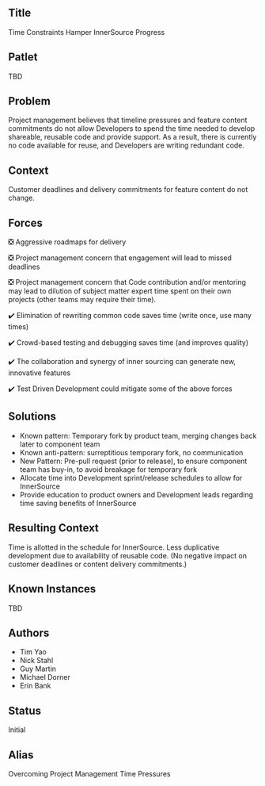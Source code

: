 ## Title

Time Constraints Hamper InnerSource Progress  

## Patlet

TBD

## Problem

Project management believes that timeline pressures and feature content commitments do not allow Developers to spend the time needed to develop shareable, reusable code and provide support. As a result, there is currently no code available for reuse, and Developers are writing redundant code.

## Context

Customer deadlines and delivery commitments for feature content do not change.  

## Forces

❎ Aggressive roadmaps for delivery

❎ Project management concern that engagement will lead to missed deadlines

❎ Project management concern that Code contribution and/or mentoring may lead to dilution of subject matter expert time spent on their own projects (other teams may require their time).

✔️ Elimination of rewriting common code saves time (write once, use many times)

✔️ Crowd-based testing and debugging saves time (and improves quality)

✔️ The collaboration and synergy of inner sourcing can generate new, innovative features

✔️ Test Driven Development could mitigate some of the above forces

## Solutions

- Known pattern: Temporary fork by product team, merging changes back later to component team
- Known anti-pattern: surreptitious temporary fork, no communication
- New Pattern: Pre-pull request (prior to release), to ensure component team has buy-in, to avoid breakage for temporary fork
- Allocate time into Development sprint/release schedules to allow for InnerSource
- Provide education to product owners and Development leads regarding time saving benefits of InnerSource

## Resulting Context

Time is allotted in the schedule for InnerSource. Less duplicative development due to availability of reusable code. (No negative impact on customer deadlines or content delivery commitments.)

## Known Instances

TBD

## Authors

- Tim Yao
- Nick Stahl
- Guy Martin
- Michael Dorner
- Erin Bank

## Status

Initial

## Alias

Overcoming Project Management Time Pressures
